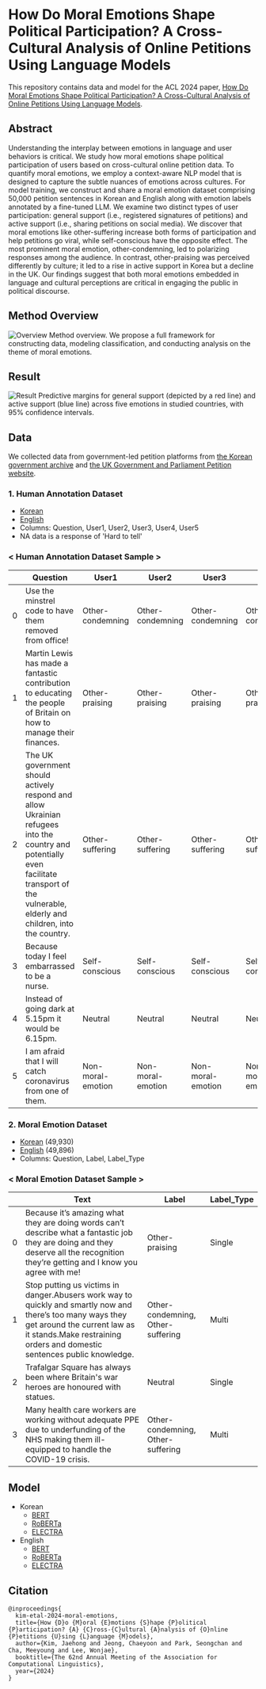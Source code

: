 # How Do Moral Emotions Shape Political Participation? A Cross-Cultural Analysis of Online Petitions Using Language Models

This repository contains data and model for the ACL 2024 paper, [How Do Moral Emotions Shape Political Participation? A Cross-Cultural Analysis of Online Petitions Using Language Models](https://openreview.net/pdf?id=b3AoAk60mL).

## Abstract
Understanding the interplay between emotions in language and user behaviors is critical. We study how moral emotions shape political participation of users based on cross-cultural online petition data. To quantify moral emotions, we employ a context-aware NLP model that is designed to capture the subtle nuances of emotions across cultures. For model training, we construct and share a moral emotion dataset comprising 50,000 petition sentences in Korean and English along with emotion labels annotated by a fine-tuned LLM. We examine two distinct types of user participation: general support (i.e., registered signatures of petitions) and active support (i.e., sharing petitions on social media). We discover that moral emotions like other-suffering increase both forms of participation and help petitions go viral, while self-conscious have the opposite effect. The most prominent moral emotion, other-condemning, led to polarizing responses among the audience. In contrast, other-praising was perceived differently by culture; it led to a rise in active support in Korea but a decline in the UK. Our findings suggest that both moral emotions embedded in language and cultural perceptions are critical in engaging the public in political discourse.

## Method Overview
![Overview](https://github.com/Paul-scpark/Moral-Emotions-Political-Participation/blob/main/image/overview.png)
Method overview. We propose a full framework for constructing data, modeling classification, and conducting analysis on the theme of moral emotions.

## Result
![Result](https://github.com/Paul-scpark/Moral-Emotions-Political-Participation/blob/main/image/result.png)
Predictive margins for general support (depicted by a red line) and active support (blue line) across five emotions in studied countries, with 95% confidence intervals.

## Data
We collected data from government-led petition platforms from [the Korean government archive](http://webarchives.pa.go.kr/19th/www.president.go.kr/petitions/) and [the UK Government and Parliament Petition website](https://petition.parliament.uk/).

### 1. Human Annotation Dataset
- [Korean](https://github.com/Paul-scpark/Moral-Emotions-Political-Participation/blob/main/data/KOR_Human_Annotation_Dataset.parquet)
- [English](https://github.com/Paul-scpark/Moral-Emotions-Political-Participation/blob/main/data/ENG_Human_Annotation_Dataset.parquet)
- Columns: Question, User1, User2, User3, User4, User5
- NA data is a response of 'Hard to tell'

### < Human Annotation Dataset Sample >
|   | Question | User1 | User2 | User3 | User4 | User5 |
|---|----------|-------|-------|-------|-------|-------|
| 0 | Use the minstrel code to have them removed from office! | Other-condemning | Other-condemning | Other-condemning | Other-condemning | Other-condemning |
| 1 | Martin Lewis has made a fantastic contribution to educating the people of Britain on how to manage their finances. | Other-praising | Other-praising | Other-praising | Other-praising | Other-praising |
| 2 | The UK government should actively respond and allow Ukrainian refugees into the country and potentially even facilitate transport of the vulnerable, elderly and children, into the country. | Other-suffering | Other-suffering | Other-suffering | Other-suffering | Other-suffering |
| 3 | Because today I feel embarrassed to be a nurse. | Self-conscious | Self-conscious | Self-conscious | Self-conscious | Self-conscious |
| 4 | Instead of going dark at 5.15pm it would be 6.15pm. | Neutral | Neutral | Neutral | Neutral | Neutral |
| 5 | I am afraid that I will catch coronavirus from one of them. | Non-moral-emotion | Non-moral-emotion | Non-moral-emotion | Non-moral-emotion | Non-moral-emotion |

### 2. Moral Emotion Dataset
- [Korean](https://github.com/Paul-scpark/Moral-Emotions-Political-Participation/blob/main/data/KOR_Moral_Emotion_Dataset.parquet) (49,930)
- [English](https://github.com/Paul-scpark/Moral-Emotions-Political-Participation/blob/main/data/ENG_Moral_Emotion_Dataset.parquet) (49,896)
- Columns: Question, Label, Label_Type

### < Moral Emotion Dataset Sample >
|   | Text | Label | Label_Type |
|---|----------------------------------------------------------------------------------------|------------------------------------|------------|
| 0 | Because it’s amazing what they are doing words can’t describe what a fantastic job they are doing and they deserve all the recognition they’re getting and I know you agree with me! | Other-praising | Single |
| 1 | Stop putting us victims in danger.Abusers work way to quickly and smartly now and there’s too many ways they get around the current law as it stands.Make restraining orders and domestic sentences public knowledge. | Other-condemning, Other-suffering | Multi |
| 2 | Trafalgar Square has always been where Britain's war heroes are honoured with statues. | Neutral | Single |
| 3 | Many health care workers are working without adequate PPE due to underfunding of the NHS making them ill-equipped to handle the COVID-19 crisis. | Other-condemning, Other-suffering | Multi |
  
## Model
- Korean
  - [BERT](https://huggingface.co/Chaeyoon/BERT-Moral-Emotion-KOR)
  - [RoBERTa](https://huggingface.co/Chaeyoon/RoBERTa-Moral-Emotion-KOR)
  - [ELECTRA](https://huggingface.co/Chaeyoon/ELECTRA-Moral-Emotion-KOR)
- English
  - [BERT](https://huggingface.co/Chaeyoon/BERT-Moral-Emotion-ENG)
  - [RoBERTa](https://huggingface.co/Chaeyoon/RoBERTa-Moral-Emotion-ENG)
  - [ELECTRA](https://huggingface.co/Chaeyoon/ELECTRA-Moral-Emotion-ENG)

## Citation
```
@inproceedings{
  kim-etal-2024-moral-emotions,
  title={How {D}o {M}oral {E}motions {S}hape {P}olitical {P}articipation? {A} {C}ross-{C}ultural {A}nalysis of {O}nline {P}etitions {U}sing {L}anguage {M}odels},
  author={Kim, Jaehong and Jeong, Chaeyoon and Park, Seongchan and Cha, Meeyoung and Lee, Wonjae},
  booktitle={The 62nd Annual Meeting of the Association for Computational Linguistics},
  year={2024}
}
```

